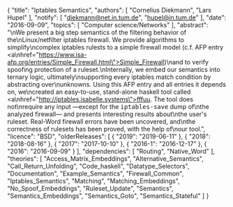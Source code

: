 {
    "title": "Iptables Semantics",
    "authors": [
        "Cornelius Diekmann",
        "Lars Hupel"
    ],
    "notify": [
        "diekmann@net.in.tum.de",
        "hupel@in.tum.de"
    ],
    "date": "2016-09-09",
    "topics": [
        "Computer science/Networks"
    ],
    "abstract": "\nWe present a big step semantics of the filtering behavior of the\nLinux/netfilter iptables firewall. We provide algorithms to simplify\ncomplex iptables rulests to a simple firewall model (c.f. AFP entry <a\nhref=\"https://www.isa-afp.org/entries/Simple_Firewall.html\">Simple_Firewall</a>)\nand to verify spoofing protection of a ruleset.\nInternally, we embed our semantics into ternary logic, ultimately\nsupporting every iptables match condition by abstracting over\nunknowns. Using this AFP entry and all entries it depends on, we\ncreated an easy-to-use, stand-alone haskell tool called <a\nhref=\"http://iptables.isabelle.systems\">fffuu</a>. The tool does not\nrequire any input &mdash;except for the <tt>iptables-save</tt> dump of\nthe analyzed firewall&mdash; and presents interesting results about\nthe user's ruleset. Real-Word firewall errors have been uncovered, and\nthe correctness of rulesets has been proved, with the help of\nour tool.",
    "licence": "BSD",
    "olderReleases": [
        {
            "2019": "2019-06-11"
        },
        {
            "2018": "2018-08-16"
        },
        {
            "2017": "2017-10-10"
        },
        {
            "2016-1": "2016-12-17"
        },
        {
            "2016": "2016-09-09"
        }
    ],
    "dependencies": [
        "Routing",
        "Native_Word"
    ],
    "theories": [
        "Access_Matrix_Embeddings",
        "Alternative_Semantics",
        "Call_Return_Unfolding",
        "Code_haskell",
        "Datatype_Selectors",
        "Documentation",
        "Example_Semantics",
        "Firewall_Common",
        "Iptables_Semantics",
        "Matching",
        "Matching_Embeddings",
        "No_Spoof_Embeddings",
        "Ruleset_Update",
        "Semantics",
        "Semantics_Embeddings",
        "Semantics_Goto",
        "Semantics_Stateful"
    ]
}